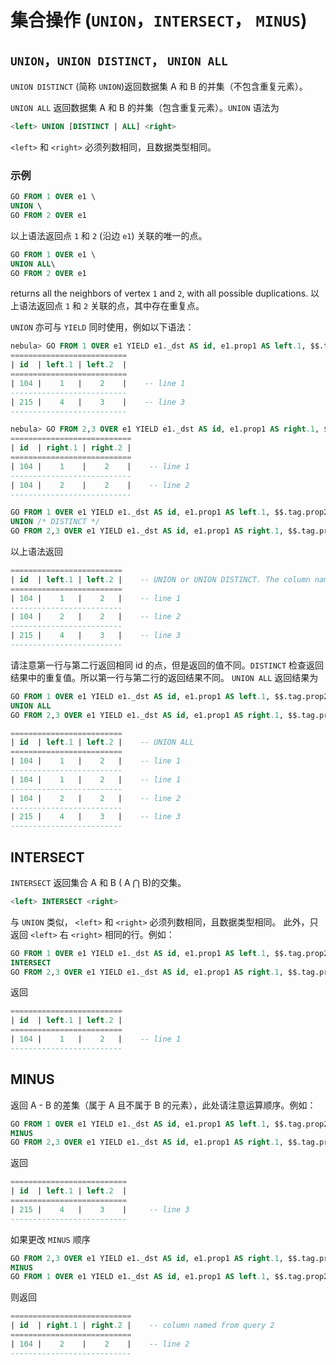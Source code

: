 # 集合操作 (`UNION`，`INTERSECT`， `MINUS`)

## `UNION`，`UNION DISTINCT`， `UNION ALL`

`UNION DISTINCT` (简称 `UNION`)返回数据集 A 和 B 的并集（不包含重复元素）。

`UNION ALL` 返回数据集 A 和 B 的并集（包含重复元素）。`UNION` 语法为

```sql
<left> UNION [DISTINCT | ALL] <right>
```

`<left>` 和 `<right>` 必须列数相同，且数据类型相同。

### 示例

```sql
GO FROM 1 OVER e1 \
UNION \
GO FROM 2 OVER e1
```

以上语法返回点 `1` 和 `2` (沿边 `e1`) 关联的唯一的点。

```sql
GO FROM 1 OVER e1 \
UNION ALL\
GO FROM 2 OVER e1
```

returns all the neighbors of vertex `1` and `2`, with all possible duplications.
以上语法返回点 `1` 和 `2` 关联的点，其中存在重复点。

`UNION` 亦可与 `YIELD` 同时使用，例如以下语法：

```sql
nebula> GO FROM 1 OVER e1 YIELD e1._dst AS id, e1.prop1 AS left.1, $$.tag.prop2 AS left.2 -- query 1
==========================
| id  | left.1 | left.2  |
==========================
| 104 |    1   |    2    |    -- line 1
--------------------------
| 215 |    4   |    3    |    -- line 3
--------------------------

nebula> GO FROM 2,3 OVER e1 YIELD e1._dst AS id, e1.prop1 AS right.1, $$.tag.prop2 AS right.2  -- query 2
===========================
| id  | right.1 | right.2 |
===========================
| 104 |    1    |    2    |    -- line 1
---------------------------
| 104 |    2    |    2    |    -- line 2
---------------------------
```

```sql
GO FROM 1 OVER e1 YIELD e1._dst AS id, e1.prop1 AS left.1, $$.tag.prop2 AS left.2
UNION /* DISTINCT */
GO FROM 2,3 OVER e1 YIELD e1._dst AS id, e1.prop1 AS right.1, $$.tag.prop2 AS right.2
```

以上语法返回

```sql
=========================
| id  | left.1 | left.2 |    -- UNION or UNION DISTINCT. The column names come from query 1
=========================
| 104 |    1   |    2   |    -- line 1
-------------------------
| 104 |    2   |    2   |    -- line 2
-------------------------
| 215 |    4   |    3   |    -- line 3
-------------------------
```

请注意第一行与第二行返回相同 id 的点，但是返回的值不同。`DISTINCT` 检查返回结果中的重复值。所以第一行与第二行的返回结果不同。
`UNION ALL` 返回结果为

```sql
GO FROM 1 OVER e1 YIELD e1._dst AS id, e1.prop1 AS left.1, $$.tag.prop2 AS left.2
UNION ALL
GO FROM 2,3 OVER e1 YIELD e1._dst AS id, e1.prop1 AS right.1, $$.tag.prop2 AS right.2

=========================
| id  | left.1 | left.2 |    -- UNION ALL
=========================
| 104 |    1   |    2   |    -- line 1
-------------------------
| 104 |    1   |    2   |    -- line 1
-------------------------
| 104 |    2   |    2   |    -- line 2
-------------------------
| 215 |    4   |    3   |    -- line 3
-------------------------
```

## INTERSECT

`INTERSECT` 返回集合 A 和 B ( A ⋂ B)的交集。

```sql
<left> INTERSECT <right>
```

与 `UNION` 类似， `<left>` 和 `<right>` 必须列数相同，且数据类型相同。
此外，只返回 `<left>` 右 `<right>` 相同的行。例如：

```sql
GO FROM 1 OVER e1 YIELD e1._dst AS id, e1.prop1 AS left.1, $$.tag.prop2 AS left.2
INTERSECT
GO FROM 2,3 OVER e1 YIELD e1._dst AS id, e1.prop1 AS right.1, $$.tag.prop2 AS right.2
```

返回

```sql
=========================
| id  | left.1 | left.2 |
=========================
| 104 |    1   |    2   |    -- line 1
-------------------------
```

## MINUS

返回 A - B 的差集（属于 A 且不属于 B 的元素），此处请注意运算顺序。例如：

```sql
GO FROM 1 OVER e1 YIELD e1._dst AS id, e1.prop1 AS left.1, $$.tag.prop2 AS left.2
MINUS
GO FROM 2,3 OVER e1 YIELD e1._dst AS id, e1.prop1 AS right.1, $$.tag.prop2 AS right.2
```

返回

```sql
==========================
| id  | left.1 | left.2  |
==========================
| 215 |    4   |    3    |     -- line 3
--------------------------
```

如果更改 `MINUS` 顺序

```sql
GO FROM 2,3 OVER e1 YIELD e1._dst AS id, e1.prop1 AS right.1, $$.tag.prop2 AS right.2
MINUS
GO FROM 1 OVER e1 YIELD e1._dst AS id, e1.prop1 AS left.1, $$.tag.prop2 AS left.2
```

则返回

```sql
===========================
| id  | right.1 | right.2 |    -- column named from query 2
===========================
| 104 |    2    |    2    |    -- line 2
---------------------------
```
